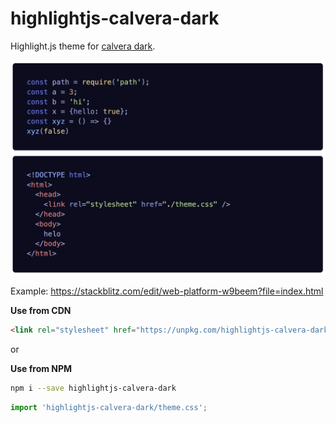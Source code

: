 # highlightjs-calvera-dark

Highlight.js theme for [calvera dark](https://github.com/saurabhdaware/vscode-calvera-dark).

![syntax highlighter preview](preview.png)

Example: https://stackblitz.com/edit/web-platform-w9beem?file=index.html

**Use from CDN**

```html
<link rel="stylesheet" href="https://unpkg.com/highlightjs-calvera-dark@0.0.1/theme.css" />
```

or 


**Use from NPM**

```sh
npm i --save highlightjs-calvera-dark
```


```js
import 'highlightjs-calvera-dark/theme.css';
```